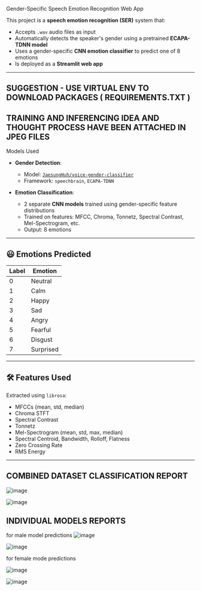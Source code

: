 


Gender-Specific Speech Emotion Recognition Web App

This project is a **speech emotion recognition (SER)** system that:
- Accepts `.wav` audio files as input
- Automatically detects the speaker's gender using a pretrained **ECAPA-TDNN model**
- Uses a gender-specific **CNN emotion classifier** to predict one of 8 emotions
- Is deployed as a **Streamlit web app**

---

## SUGGESTION - USE VIRTUAL ENV TO DOWNLOAD PACKAGES ( REQUIREMENTS.TXT )
## TRAINING AND INFERENCING IDEA AND THOUGHT PROCESS HAVE BEEN ATTACHED IN JPEG FILES 

Models Used

- **Gender Detection**:
  - Model: [`JaesungHuh/voice-gender-classifier`](https://huggingface.co/JaesungHuh/voice-gender-classifier)
  - Framework: `speechbrain`, `ECAPA-TDNN`
  
- **Emotion Classification**:
  - 2 separate **CNN models** trained using gender-specific feature distributions
  - Trained on features: MFCC, Chroma, Tonnetz, Spectral Contrast, Mel-Spectrogram, etc.
  - Output: 8 emotions

---

## 😃 Emotions Predicted

| Label | Emotion     |
|-------|-------------|
| 0     | Neutral     |
| 1     | Calm        |
| 2     | Happy       |
| 3     | Sad         |
| 4     | Angry       |
| 5     | Fearful     |
| 6     | Disgust     |
| 7     | Surprised   |

---

## 🛠️ Features Used

Extracted using `librosa`:
- MFCCs (mean, std, median)
- Chroma STFT
- Spectral Contrast
- Tonnetz
- Mel-Spectrogram (mean, std, max, median)
- Spectral Centroid, Bandwidth, Rolloff, Flatness
- Zero Crossing Rate
- RMS Energy

---

## COMBINED DATASET CLASSIFICATION REPORT

![image](https://github.com/user-attachments/assets/d1fb9bae-df1b-4d25-adbe-e460cd94f27d)

![image](https://github.com/user-attachments/assets/c048af2f-9715-45f5-890a-a3f744fa4f5b)




## INDIVIDUAL MODELS REPORTS

for male model predictions 
![image](https://github.com/user-attachments/assets/b5a55869-e5b5-40c4-a0f6-b7ab5ad4e7ee)

![image](https://github.com/user-attachments/assets/b7768ada-9335-4b36-a461-09627f735a7f)

for female mode predictions

![image](https://github.com/user-attachments/assets/2c785606-875b-4c5d-89b4-8a43f0680566)

![image](https://github.com/user-attachments/assets/2b583be5-0e8a-483d-88da-6ed14d847896)


